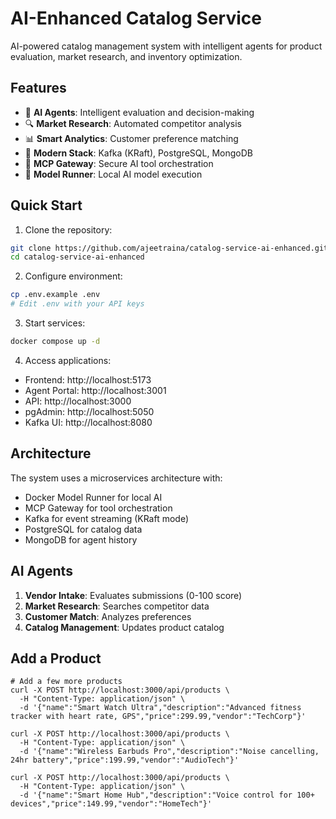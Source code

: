 # AI-Enhanced Catalog Service

AI-powered catalog management system with intelligent agents for product evaluation, market research, and inventory optimization.

## Features

- 🤖 **AI Agents**: Intelligent evaluation and decision-making
- 🔍 **Market Research**: Automated competitor analysis
- 📊 **Smart Analytics**: Customer preference matching
- 🚀 **Modern Stack**: Kafka (KRaft), PostgreSQL, MongoDB
- 🎯 **MCP Gateway**: Secure AI tool orchestration
- 🧠 **Model Runner**: Local AI model execution

## Quick Start

1. Clone the repository:
```bash
git clone https://github.com/ajeetraina/catalog-service-ai-enhanced.git
cd catalog-service-ai-enhanced
```

2. Configure environment:
```bash
cp .env.example .env
# Edit .env with your API keys
```

3. Start services:
```bash
docker compose up -d
```

4. Access applications:
- Frontend: http://localhost:5173
- Agent Portal: http://localhost:3001
- API: http://localhost:3000
- pgAdmin: http://localhost:5050
- Kafka UI: http://localhost:8080

## Architecture

The system uses a microservices architecture with:
- Docker Model Runner for local AI
- MCP Gateway for tool orchestration
- Kafka for event streaming (KRaft mode)
- PostgreSQL for catalog data
- MongoDB for agent history

## AI Agents

1. **Vendor Intake**: Evaluates submissions (0-100 score)
2. **Market Research**: Searches competitor data
3. **Customer Match**: Analyzes preferences
4. **Catalog Management**: Updates product catalog

## Add a Product

```
# Add a few more products
curl -X POST http://localhost:3000/api/products \
  -H "Content-Type: application/json" \
  -d '{"name":"Smart Watch Ultra","description":"Advanced fitness tracker with heart rate, GPS","price":299.99,"vendor":"TechCorp"}'

curl -X POST http://localhost:3000/api/products \
  -H "Content-Type: application/json" \
  -d '{"name":"Wireless Earbuds Pro","description":"Noise cancelling, 24hr battery","price":199.99,"vendor":"AudioTech"}'

curl -X POST http://localhost:3000/api/products \
  -H "Content-Type: application/json" \
  -d '{"name":"Smart Home Hub","description":"Voice control for 100+ devices","price":149.99,"vendor":"HomeTech"}'
```
